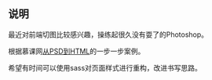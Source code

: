 ## 说明

最近对前端切图比较感兴趣，操练起很久没有耍了的Photoshop。

根据慕课网[从PSD到HTML](http://www.imooc.com/video/11948)的一步一步案例。

希望有时间可以使用sass对页面样式进行重构，改进书写思路。
